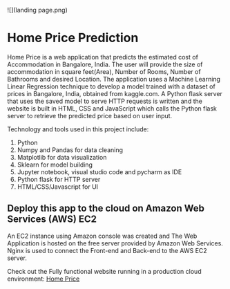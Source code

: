 ![](landing page.png)

# Home Price Prediction
Home Price is a web application that predicts the estimated cost of Accommodation in Bangalore, India. The user will provide the size of accommodation in square feet(Area), Number of Rooms, Number of Bathrooms and desired Location. The application uses a Machine Learning Linear Regression technique to develop a model trained with a dataset of prices in Bangalore, India, obtained from kaggle.com. A Python flask server that uses the saved model to serve HTTP requests is written and the website is built in HTML, CSS and JavaScript which calls the Python flask server to retrieve the predicted price based on user input. 

Technology and tools used in this project include:

1. Python
2. Numpy and Pandas for data cleaning
3. Matplotlib for data visualization
4. Sklearn for model building
5. Jupyter notebook, visual studio code and pycharm as IDE
6. Python flask for HTTP server
7. HTML/CSS/Javascript for UI


## Deploy this app to the cloud on Amazon Web Services (AWS) EC2

An EC2 instance using Amazon console was created and The Web Application is hosted on the free server provided by Amazon Web Services. Nginx is used to connect the Front-end and Back-end to the AWS EC2 server.

Check out the Fully functional website running in a production cloud environment: [Home Price](ec2-13-53-143-109.eu-north-1.compute.amazonaws.com)
